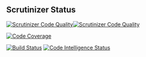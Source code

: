 
## Scrutinizer Status

[![Scrutinizer Code Quality](https://scrutinizer-ci.com/g/moawyamearza/me-report/badges/quality-score.png?b=main)](https://scrutinizer-ci.com/g/moawyamearza/me-report/?branch=main)[![Scrutinizer Code Quality](https://scrutinizer-ci.com/g/moawyamearza/me-report/badges/quality-score.png?b=main)](https://scrutinizer-ci.com/g/moawyamearza/me-report/?branch=main)

[![Code Coverage](https://scrutinizer-ci.com/g/moawyamearza/me-report/badges/coverage.png?b=main)](https://scrutinizer-ci.com/g/moawyamearza/me-report/?branch=main)

[![Build Status](https://scrutinizer-ci.com/g/moawyamearza/me-report/badges/build.png?b=main)](https://scrutinizer-ci.com/g/moawyamearza/me-report/build-status/main)
[![Code Intelligence Status](https://scrutinizer-ci.com/g/moawyamearza/me-report/badges/code-intelligence.svg?b=main)](https://scrutinizer-ci.com/code-intelligence)